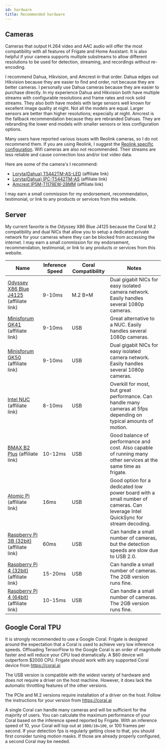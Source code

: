 ```yaml
---
id: hardware
title: Recommended hardware
---
```


## Cameras

Cameras that output H.264 video and AAC audio will offer the most compatibility with all features of Frigate and Home Assistant. It is also helpful if your camera supports multiple substreams to allow different resolutions to be used for detection, streaming, and recordings without re-encoding.

I recommend Dahua, Hikvision, and Amcrest in that order. Dahua edges out Hikvision because they are easier to find and order, not because they are better cameras. I personally use Dahua cameras because they are easier to purchase directly. In my experience Dahua and Hikvision both have multiple streams with configurable resolutions and frame rates and rock solid streams. They also both have models with large sensors well known for excellent image quality at night. Not all the models are equal. Larger sensors are better than higher resolutions; especially at night. Amcrest is the fallback recommendation because they are rebranded Dahuas. They are rebranding the lower end models with smaller sensors or less configuration options.

Many users have reported various issues with Reolink cameras, so I do not recommend them. If you are using Reolink, I suggest the [Reolink specific configuration](configuration/camera_specific#reolink-410520-possibly-others). Wifi cameras are also not recommended. Their streams are less reliable and cause connection loss and/or lost video data.

Here are some of the camera's I recommend:

- <a href="https://amzn.to/3uFLtxB" target="_blank" rel="nofollow noopener sponsored">Loryta(Dahua) T5442TM-AS-LED</a> (affiliate link)
- <a href="https://amzn.to/3isJ3gU" target="_blank" rel="nofollow noopener sponsored">Loryta(Dahua) IPC-T5442TM-AS</a> (affiliate link)
- <a href="https://amzn.to/2ZWNWIA" target="_blank" rel="nofollow noopener sponsored">Amcrest IP5M-T1179EW-28MM</a> (affiliate link)

I may earn a small commission for my endorsement, recommendation, testimonial, or link to any products or services from this website.

## Server

My current favorite is the Odyssey X86 Blue J4125 because the Coral M.2 compatibility and dual NICs that allow you to setup a dedicated private network for your cameras where they can be blocked from accessing the internet. I may earn a small commission for my endorsement, recommendation, testimonial, or link to any products or services from this website.

| Name                                                                                                                             | Inference Speed | Coral Compatibility | Notes                                                                                                                         |
| -------------------------------------------------------------------------------------------------------------------------------- | --------------- | ------------------- | ----------------------------------------------------------------------------------------------------------------------------- |
| <a href="https://amzn.to/3oH4BKi" target="_blank" rel="nofollow noopener sponsored">Odyssey X86 Blue J4125</a> (affiliate link)  | 9-10ms          | M.2 B+M             | Dual gigabit NICs for easy isolated camera network. Easily handles several 1080p cameras.                                     |
| <a href="https://amzn.to/3oxEC8m" target="_blank" rel="nofollow noopener sponsored">Minisforum GK41</a> (affiliate link)         | 9-10ms          | USB                 | Great alternative to a NUC. Easily handles several 1080p cameras.                                                             |
| <a href="https://amzn.to/3ixJFlb" target="_blank" rel="nofollow noopener sponsored">Minisforum GK50</a> (affiliate link)         | 9-10ms          | USB                 | Dual gigabit NICs for easy isolated camera network. Easily handles several 1080p cameras.                                     |
| <a href="https://amzn.to/3l7vCEI" target="_blank" rel="nofollow noopener sponsored">Intel NUC</a> (affiliate link)               | 8-10ms          | USB                 | Overkill for most, but great performance. Can handle many cameras at 5fps depending on typical amounts of motion.             |
| <a href="https://amzn.to/3a6TBh8" target="_blank" rel="nofollow noopener sponsored">BMAX B2 Plus</a> (affiliate link)            | 10-12ms         | USB                 | Good balance of performance and cost. Also capable of running many other services at the same time as frigate.                |
| <a href="https://amzn.to/2YjpY9m" target="_blank" rel="nofollow noopener sponsored">Atomic Pi</a> (affiliate link)               | 16ms            | USB                 | Good option for a dedicated low power board with a small number of cameras. Can leverage Intel QuickSync for stream decoding. |
| <a href="https://amzn.to/2WIpwRU" target="_blank" rel="nofollow noopener sponsored">Raspberry Pi 3B (32bit)</a> (affiliate link) | 60ms            | USB                 | Can handle a small number of cameras, but the detection speeds are slow due to USB 2.0.                                       |
| <a href="https://amzn.to/2YhSGHH" target="_blank" rel="nofollow noopener sponsored">Raspberry Pi 4 (32bit)</a> (affiliate link)  | 15-20ms         | USB                 | Can handle a small number of cameras. The 2GB version runs fine.                                                              |
| <a href="https://amzn.to/2YhSGHH" target="_blank" rel="nofollow noopener sponsored">Raspberry Pi 4 (64bit)</a> (affiliate link)  | 10-15ms         | USB                 | Can handle a small number of cameras. The 2GB version runs fine.                                                              |

## Google Coral TPU

It is strongly recommended to use a Google Coral. Frigate is designed around the expectation that a Coral is used to achieve very low inference speeds. Offloading TensorFlow to the Google Coral is an order of magnitude faster and will reduce your CPU load dramatically. A $60 device will outperform $2000 CPU. Frigate should work with any supported Coral device from https://coral.ai

The USB version is compatible with the widest variety of hardware and does not require a driver on the host machine. However, it does lack the automatic throttling features of the other versions.

The PCIe and M.2 versions require installation of a driver on the host. Follow the instructions for your version from https://coral.ai

A single Coral can handle many cameras and will be sufficient for the majority of users. You can calculate the maximum performance of your Coral based on the inference speed reported by Frigate. With an inference speed of 10, your Coral will top out at `1000/10=100`, or 100 frames per second. If your detection fps is regularly getting close to that, you should first consider tuning motion masks. If those are already properly configured, a second Coral may be needed.
